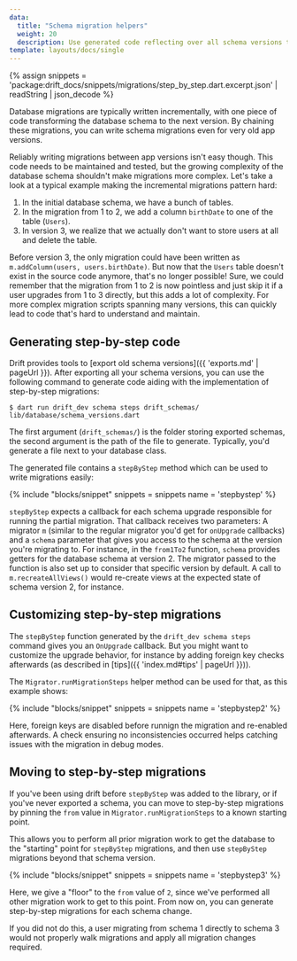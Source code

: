 ```yaml
---
data:
  title: "Schema migration helpers"
  weight: 20
  description: Use generated code reflecting over all schema versions to write migrations step-by-step.
template: layouts/docs/single
---
```


{% assign snippets = 'package:drift_docs/snippets/migrations/step_by_step.dart.excerpt.json' | readString | json_decode %}

Database migrations are typically written incrementally, with one piece of code transforming
the database schema to the next version. By chaining these migrations, you can write
schema migrations even for very old app versions.

Reliably writing migrations between app versions isn't easy though. This code needs to be
maintained and tested, but the growing complexity of the database schema shouldn't make
migrations more complex.
Let's take a look at a typical example making the incremental migrations pattern hard:

1. In the initial database schema, we have a bunch of tables.
2. In the migration from 1 to 2, we add a column `birthDate` to one of the table (`Users`).
3. In version 3, we realize that we actually don't want to store users at all and delete
   the table.

Before version 3, the only migration could have been written as `m.addColumn(users, users.birthDate)`.
But now that the `Users` table doesn't exist in the source code anymore, that's no longer possible!
Sure, we could remember that the migration from 1 to 2 is now pointless and just skip it if a user
upgrades from 1 to 3 directly, but this adds a lot of complexity. For more complex migration scripts
spanning many versions, this can quickly lead to code that's hard to understand and maintain.

## Generating step-by-step code

Drift provides tools to [export old schema versions]({{ 'exports.md' | pageUrl }}). After exporting all
your schema versions, you can use the following command to generate code aiding with the implementation
of step-by-step migrations:

```
$ dart run drift_dev schema steps drift_schemas/ lib/database/schema_versions.dart
```

The first argument (`drift_schemas/`) is the folder storing exported schemas, the second argument is
the path of the file to generate. Typically, you'd generate a file next to your database class.

The generated file contains a `stepByStep` method which can be used to write migrations easily:

{% include "blocks/snippet" snippets = snippets name = 'stepbystep' %}

`stepByStep` expects a callback for each schema upgrade responsible for running the partial migration.
That callback receives two parameters: A migrator `m` (similar to the regular migrator you'd get for
`onUpgrade` callbacks) and a `schema` parameter that gives you access to the schema at the version you're
migrating to.
For instance, in the `from1To2` function, `schema` provides getters for the database schema at version 2.
The migrator passed to the function is also set up to consider that specific version by default.
A call to `m.recreateAllViews()` would re-create views at the expected state of schema version 2, for instance.

## Customizing step-by-step migrations

The `stepByStep` function generated by the `drift_dev schema steps` command gives you an
`OnUpgrade` callback.
But you might want to customize the upgrade behavior, for instance by adding foreign key
checks afterwards (as described in [tips]({{ 'index.md#tips' | pageUrl }})).

The `Migrator.runMigrationSteps` helper method can be used for that, as this example
shows:

{% include "blocks/snippet" snippets = snippets name = 'stepbystep2' %}

Here, foreign keys are disabled before runnign the migration and re-enabled afterwards.
A check ensuring no inconsistencies occurred helps catching issues with the migration
in debug modes.

## Moving to step-by-step migrations

If you've been using drift before `stepByStep` was added to the library, or if you've never exported a schema,
you can move to step-by-step migrations by pinning the `from` value in `Migrator.runMigrationSteps` to a known
starting point.

This allows you to perform all prior migration work to get the database to the "starting" point for
`stepByStep` migrations, and then use `stepByStep` migrations beyond that schema version.

{% include "blocks/snippet" snippets = snippets name = 'stepbystep3' %}

Here, we give a "floor" to the `from` value of `2`, since we've performed all other migration work to get to
this point. From now on, you can generate step-by-step migrations for each schema change.

If you did not do this, a user migrating from schema 1 directly to schema 3 would not properly walk migrations
and apply all migration changes required.
